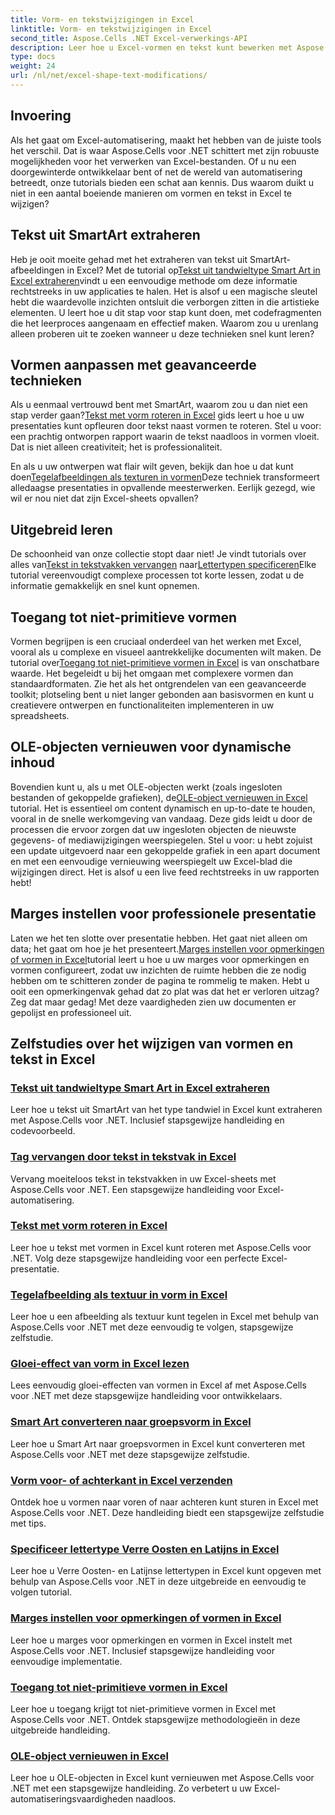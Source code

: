 ```yaml
---
title: Vorm- en tekstwijzigingen in Excel
linktitle: Vorm- en tekstwijzigingen in Excel
second_title: Aspose.Cells .NET Excel-verwerkings-API
description: Leer hoe u Excel-vormen en tekst kunt bewerken met Aspose.Cells voor .NET met eenvoudig te volgen tutorials en praktische codevoorbeelden.
type: docs
weight: 24
url: /nl/net/excel-shape-text-modifications/
---
```

## Invoering

Als het gaat om Excel-automatisering, maakt het hebben van de juiste tools het verschil. Dat is waar Aspose.Cells voor .NET schittert met zijn robuuste mogelijkheden voor het verwerken van Excel-bestanden. Of u nu een doorgewinterde ontwikkelaar bent of net de wereld van automatisering betreedt, onze tutorials bieden een schat aan kennis. Dus waarom duikt u niet in een aantal boeiende manieren om vormen en tekst in Excel te wijzigen? 

## Tekst uit SmartArt extraheren

 Heb je ooit moeite gehad met het extraheren van tekst uit SmartArt-afbeeldingen in Excel? Met de tutorial op[Tekst uit tandwieltype Smart Art in Excel extraheren](./extract-text-gear-smart-art-excel/)vindt u een eenvoudige methode om deze informatie rechtstreeks in uw applicaties te halen. Het is alsof u een magische sleutel hebt die waardevolle inzichten ontsluit die verborgen zitten in die artistieke elementen. U leert hoe u dit stap voor stap kunt doen, met codefragmenten die het leerproces aangenaam en effectief maken. Waarom zou u urenlang alleen proberen uit te zoeken wanneer u deze technieken snel kunt leren? 

## Vormen aanpassen met geavanceerde technieken

 Als u eenmaal vertrouwd bent met SmartArt, waarom zou u dan niet een stap verder gaan?[Tekst met vorm roteren in Excel](./rotate-text-shape-excel/) gids leert u hoe u uw presentaties kunt opfleuren door tekst naast vormen te roteren. Stel u voor: een prachtig ontworpen rapport waarin de tekst naadloos in vormen vloeit. Dat is niet alleen creativiteit; het is professionaliteit.

 En als u uw ontwerpen wat flair wilt geven, bekijk dan hoe u dat kunt doen[Tegelafbeeldingen als texturen in vormen](./tile-picture-texture-shape-excel/)Deze techniek transformeert alledaagse presentaties in opvallende meesterwerken. Eerlijk gezegd, wie wil er nou niet dat zijn Excel-sheets opvallen?

## Uitgebreid leren

 De schoonheid van onze collectie stopt daar niet! Je vindt tutorials over alles van[Tekst in tekstvakken vervangen](./replace-tag-text-textbox-excel/) naar[Lettertypen specificeren](./specify-far-east-latin-font-excel/)Elke tutorial vereenvoudigt complexe processen tot korte lessen, zodat u de informatie gemakkelijk en snel kunt opnemen.

## Toegang tot niet-primitieve vormen

 Vormen begrijpen is een cruciaal onderdeel van het werken met Excel, vooral als u complexe en visueel aantrekkelijke documenten wilt maken. De tutorial over[Toegang tot niet-primitieve vormen in Excel](./access-non-primitive-shape-excel/) is van onschatbare waarde. Het begeleidt u bij het omgaan met complexere vormen dan standaardformaten. Zie het als het ontgrendelen van een geavanceerde toolkit; plotseling bent u niet langer gebonden aan basisvormen en kunt u creatievere ontwerpen en functionaliteiten implementeren in uw spreadsheets.

## OLE-objecten vernieuwen voor dynamische inhoud

 Bovendien kunt u, als u met OLE-objecten werkt (zoals ingesloten bestanden of gekoppelde grafieken), de[OLE-object vernieuwen in Excel](./refresh-ole-object-excel/) tutorial. Het is essentieel om content dynamisch en up-to-date te houden, vooral in de snelle werkomgeving van vandaag. Deze gids leidt u door de processen die ervoor zorgen dat uw ingesloten objecten de nieuwste gegevens- of mediawijzigingen weerspiegelen. Stel u voor: u hebt zojuist een update uitgevoerd naar een gekoppelde grafiek in een apart document en met een eenvoudige vernieuwing weerspiegelt uw Excel-blad die wijzigingen direct. Het is alsof u een live feed rechtstreeks in uw rapporten hebt!

## Marges instellen voor professionele presentatie

 Laten we het ten slotte over presentatie hebben. Het gaat niet alleen om data; het gaat om hoe je het presenteert.[Marges instellen voor opmerkingen of vormen in Excel](./set-margins-comment-shape-excel/)tutorial leert u hoe u uw marges voor opmerkingen en vormen configureert, zodat uw inzichten de ruimte hebben die ze nodig hebben om te schitteren zonder de pagina te rommelig te maken. Hebt u ooit een opmerkingenvak gehad dat zo plat was dat het er verloren uitzag? Zeg dat maar gedag! Met deze vaardigheden zien uw documenten er gepolijst en professioneel uit.

## Zelfstudies over het wijzigen van vormen en tekst in Excel
### [Tekst uit tandwieltype Smart Art in Excel extraheren](./extract-text-gear-smart-art-excel/)
Leer hoe u tekst uit SmartArt van het type tandwiel in Excel kunt extraheren met Aspose.Cells voor .NET. Inclusief stapsgewijze handleiding en codevoorbeeld.
### [Tag vervangen door tekst in tekstvak in Excel](./replace-tag-text-textbox-excel/)
Vervang moeiteloos tekst in tekstvakken in uw Excel-sheets met Aspose.Cells voor .NET. Een stapsgewijze handleiding voor Excel-automatisering.
### [Tekst met vorm roteren in Excel](./rotate-text-shape-excel/)
Leer hoe u tekst met vormen in Excel kunt roteren met Aspose.Cells voor .NET. Volg deze stapsgewijze handleiding voor een perfecte Excel-presentatie.
### [Tegelafbeelding als textuur in vorm in Excel](./tile-picture-texture-shape-excel/)
Leer hoe u een afbeelding als textuur kunt tegelen in Excel met behulp van Aspose.Cells voor .NET met deze eenvoudig te volgen, stapsgewijze zelfstudie.
### [Gloei-effect van vorm in Excel lezen](./read-glow-effect-shape-excel/)
Lees eenvoudig gloei-effecten van vormen in Excel af met Aspose.Cells voor .NET met deze stapsgewijze handleiding voor ontwikkelaars.
### [Smart Art converteren naar groepsvorm in Excel](./convert-smart-art-group-shape-excel/)
Leer hoe u Smart Art naar groepsvormen in Excel kunt converteren met Aspose.Cells voor .NET met deze stapsgewijze zelfstudie.
### [Vorm voor- of achterkant in Excel verzenden](./send-shape-front-back-excel/)
Ontdek hoe u vormen naar voren of naar achteren kunt sturen in Excel met Aspose.Cells voor .NET. Deze handleiding biedt een stapsgewijze zelfstudie met tips.
### [Specificeer lettertype Verre Oosten en Latijns in Excel](./specify-far-east-latin-font-excel/)
Leer hoe u Verre Oosten- en Latijnse lettertypen in Excel kunt opgeven met behulp van Aspose.Cells voor .NET in deze uitgebreide en eenvoudig te volgen tutorial.
### [Marges instellen voor opmerkingen of vormen in Excel](./set-margins-comment-shape-excel/)
Leer hoe u marges voor opmerkingen en vormen in Excel instelt met Aspose.Cells voor .NET. Inclusief stapsgewijze handleiding voor eenvoudige implementatie.
### [Toegang tot niet-primitieve vormen in Excel](./access-non-primitive-shape-excel/)
Leer hoe u toegang krijgt tot niet-primitieve vormen in Excel met Aspose.Cells voor .NET. Ontdek stapsgewijze methodologieën in deze uitgebreide handleiding.
### [OLE-object vernieuwen in Excel](./refresh-ole-object-excel/)
Leer hoe u OLE-objecten in Excel kunt vernieuwen met Aspose.Cells voor .NET met een stapsgewijze handleiding. Zo verbetert u uw Excel-automatiseringsvaardigheden naadloos.